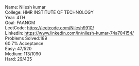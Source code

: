 Name: Nilesh kumar<br>
College: HMR INSTITUTE OF TECHNOLOGY<br>
Year: 4TH<br>
Goal: FAANGM<br>
LeetCode: https://leetcode.com/Nilesh9910/<br>
LinkedIn: https://www.linkedin.com/in/nilesh-kumar-74a704154/<br>
Problems Solved:189<br>
60.7% Acceptance<br>
Easy: 47/520<br>
Medium: 113/1090<br>
Hard: 29/435<br>